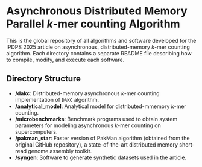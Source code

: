 # Asynchronous Distributed Memory Parallel $k$-mer counting Algorithm

This is the global repository of all algorithms and software developed for the IPDPS 2025 article on asynchronous, distributed-memory $k$-mer counting algorithm. 
Each directory contains a separate README file describing how to compile, modify, and execute each software. 

## Directory Structure

- **/dakc**: Distributed-memory asynchronous $k$-mer counting implementation of `DAKC` algorithm.
- **/analytical_model**: Analytical model for distributed-mmemory $k$-mer counting. 
- **/microbenchmarks**: Benchmark programs used to obtain system parameters for modeling asynchronous $k$-mer counting on supercomputers.
- **/pakman_star**: Faster version of PakMan algorithm (obtained from the original GitHub repository), a state-of-the-art distributed memory short-read genome assembly toolkit.
- **/syngen**: Software to generate synthetic datasets used in the article. 
